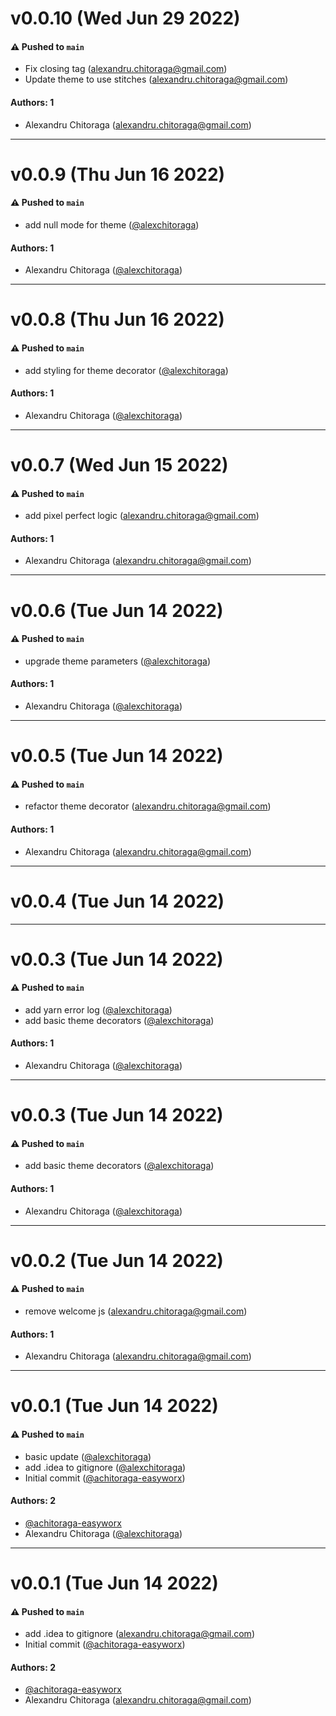 # v0.0.10 (Wed Jun 29 2022)

#### ⚠️ Pushed to `main`

- Fix closing tag (alexandru.chitoraga@gmail.com)
- Update theme to use stitches (alexandru.chitoraga@gmail.com)

#### Authors: 1

- Alexandru Chitoraga (alexandru.chitoraga@gmail.com)

---

# v0.0.9 (Thu Jun 16 2022)

#### ⚠️ Pushed to `main`

- add null mode for theme ([@alexchitoraga](https://github.com/alexchitoraga))

#### Authors: 1

- Alexandru Chitoraga ([@alexchitoraga](https://github.com/alexchitoraga))

---

# v0.0.8 (Thu Jun 16 2022)

#### ⚠️ Pushed to `main`

- add styling for theme decorator ([@alexchitoraga](https://github.com/alexchitoraga))

#### Authors: 1

- Alexandru Chitoraga ([@alexchitoraga](https://github.com/alexchitoraga))

---

# v0.0.7 (Wed Jun 15 2022)

#### ⚠️ Pushed to `main`

- add pixel perfect logic (alexandru.chitoraga@gmail.com)

#### Authors: 1

- Alexandru Chitoraga (alexandru.chitoraga@gmail.com)

---

# v0.0.6 (Tue Jun 14 2022)

#### ⚠️ Pushed to `main`

- upgrade theme parameters ([@alexchitoraga](https://github.com/alexchitoraga))

#### Authors: 1

- Alexandru Chitoraga ([@alexchitoraga](https://github.com/alexchitoraga))

---

# v0.0.5 (Tue Jun 14 2022)

#### ⚠️ Pushed to `main`

- refactor theme decorator (alexandru.chitoraga@gmail.com)

#### Authors: 1

- Alexandru Chitoraga (alexandru.chitoraga@gmail.com)

---

# v0.0.4 (Tue Jun 14 2022)



---

# v0.0.3 (Tue Jun 14 2022)

#### ⚠️ Pushed to `main`

- add yarn error log ([@alexchitoraga](https://github.com/alexchitoraga))
- add basic theme decorators ([@alexchitoraga](https://github.com/alexchitoraga))

#### Authors: 1

- Alexandru Chitoraga ([@alexchitoraga](https://github.com/alexchitoraga))

---

# v0.0.3 (Tue Jun 14 2022)

#### ⚠️ Pushed to `main`

- add basic theme decorators ([@alexchitoraga](https://github.com/alexchitoraga))

#### Authors: 1

- Alexandru Chitoraga ([@alexchitoraga](https://github.com/alexchitoraga))

---

# v0.0.2 (Tue Jun 14 2022)

#### ⚠️ Pushed to `main`

- remove welcome js (alexandru.chitoraga@gmail.com)

#### Authors: 1

- Alexandru Chitoraga (alexandru.chitoraga@gmail.com)

---

# v0.0.1 (Tue Jun 14 2022)

#### ⚠️ Pushed to `main`

- basic update ([@alexchitoraga](https://github.com/alexchitoraga))
- add .idea to gitignore ([@alexchitoraga](https://github.com/alexchitoraga))
- Initial commit ([@achitoraga-easyworx](https://github.com/achitoraga-easyworx))

#### Authors: 2

- [@achitoraga-easyworx](https://github.com/achitoraga-easyworx)
- Alexandru Chitoraga ([@alexchitoraga](https://github.com/alexchitoraga))

---

# v0.0.1 (Tue Jun 14 2022)

#### ⚠️ Pushed to `main`

- add .idea to gitignore (alexandru.chitoraga@gmail.com)
- Initial commit ([@achitoraga-easyworx](https://github.com/achitoraga-easyworx))

#### Authors: 2

- [@achitoraga-easyworx](https://github.com/achitoraga-easyworx)
- Alexandru Chitoraga (alexandru.chitoraga@gmail.com)
